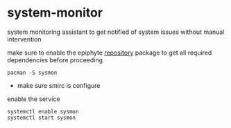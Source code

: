 system-monitor
===

system monitoring assistant to get notified of system issues without manual intervention

make sure to enable the epiphyte [repository](https://github.com/epiphyte/servers) package to get all required dependencies before proceeding

```
pacman -S sysmon
```

* make sure smirc is configure

enable the service
```
systemctl enable sysmon
systemctl start sysmon
```
